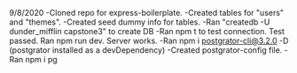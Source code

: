 9/8/2020
-Cloned repo for express-boilerplate.
-Created tables for "users" and "themes".
-Created seed dummy info for tables.
-Ran "createdb -U dunder_mifflin capstone3" to create DB
-Ran npm t to test connection. Test passed. Ran npm run dev. Server works.
-Ran npm i postgrator-cli@3.2.0 -D (postgrator installed as a devDependency)
-Created postgrator-config file.
-Ran npm i pg
